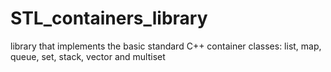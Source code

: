 # STL_containers_library
library that implements the basic standard C++ container classes: list, map, queue, set, stack, vector and multiset
